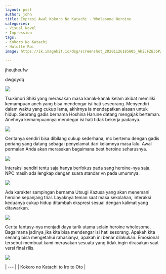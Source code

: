 ```yaml
---
layout: post
author: john
title: Impresi Awal Kokoro No Katachi - Wholesome Heroine
categories:
- Visual Novel
- Impression
tags:
- Kokoro No Katachi
- Hulotte Roi
image: https://ik.imagekit.io/dsg/screenshot_20201126185605_AhiJFZBJ6PZv.jpg

---
```

jheujheufw

dwgqydq

![](https://ik.imagekit.io/dsg/screenshot_20201126172426_gGKS8KC23OB.png)

Tsukimori Shiki yang merasakan masa kanak-kanak kelam akibat memiliki kemampuan aneh yang bisa mendengar isi hati seseorang. Menyendiri dalam waktu yang cukup lama, akhirnya ia mendapatkan alasan untuk hidup. Seorang gadis bernama Hoshina Harune datang mengajak berteman. Anehnya kemampuannya mendegar isi hati tidak bekerja padanya.

![](https://ik.imagekit.io/dsg/screenshot_20201126173135_YfxKC6kaV0Hr.jpg)

Ceritanya sendiri bisa dibilang cukup sederhana, mc bertemu dengan gadis periang yang datang sebagai penyelamat dari kelamnya masa lalu. Awal permaian Anda akan merasakan bagaimana best heroine seharusnya.

![](https://ik.imagekit.io/dsg/screenshot_20201126174744_hkwHzQx3bxdO.jpg)

Interaksi sendiri tentu saja hanya berfokus pada sang heroine-nya saja. NPC masih ada lengkap dengan suara standar vn pada umumnya.

![](https://ik.imagekit.io/dsg/screenshot_20201126175038_Yr9F8G54eB8.jpg)

Ada karakter sampingan bernama Utsugi Kazusa yang akan menemani heroine sepanjang trial. Layaknya teman saat masa sekolahan, interaksi keduanya cukup hidup ditambah ekspresi sesuai dengan kalimat yang ditawarkan.

![](https://ik.imagekit.io/dsg/screenshot_20201126183958_rnKnMeYMyup.jpg)

Cerita fantasy-nya menjadi daya tarik utama selain heroine wholesome. Bagaimana jadinya jika kita bisa mendengar isi hati sesorang. Apakah kita senang bisa mengetahui rahasianya, apakah ini benar dilakukan. Emosional tersebut membuat kami merasakan sesuatu yang tidak ingin dirasakan saat versi final rilis.

![](https://ik.imagekit.io/dsg/screenshot_20201126192249_Cbrq-IZperAI.jpg)

| --- |
| Kokoro no Katachi to Iro to Oto |
